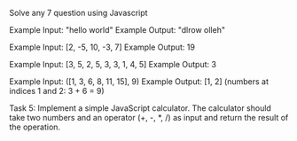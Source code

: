 Solve any 7 question using Javascript

<!--* Task 1 : Create a function that takes a string as input and returns the reversed version of the string without using the built-in reverse() method. -->

Example Input: "hello world" Example Output: "dlrow olleh"

<!--* Task 2 : Create a function that takes an array of numbers as input and returns the sum of all positive numbers in the array. -->

Example Input: [2, -5, 10, -3, 7] Example Output: 19

<!--* Task 3: Write a JavaScript program to find the most frequent element in an array and return it. -->

Example Input: [3, 5, 2, 5, 3, 3, 1, 4, 5] Example Output: 3

<!--* Task 4: Create a function that takes a sorted array of numbers and a target value as input. The function should find two numbers in the array that add up to the target value. Return an array containing the indices of the two numbers. -->

Example Input: ([1, 3, 6, 8, 11, 15], 9) Example Output: [1, 2] (numbers at indices 1 and 2: 3 + 6 = 9)

Task 5: Implement a simple JavaScript calculator. The calculator should take two numbers and an operator (+, -, \*, /) as input and return the result of the operation.

<!--* Task 6: Create a program that generates a random password of a specified length. The password should include a mix of uppercase letters, lowercase letters, numbers, and special characters. -->

<!--* Task 7: Implement a function that converts a Roman numeral to an integer. The function should take a Roman numeral string (e.g., "IX" or "XXI") as input and return the corresponding integer value. -->

<!--todo: Task 8: Implement a JavaScript function to find the second smallest element in an array of numbers. The function should return the second smallest number. -->

